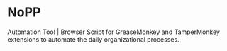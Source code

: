 # NoPP
Automation Tool | Browser Script for GreaseMonkey and TamperMonkey extensions to automate the daily organizational processes.
